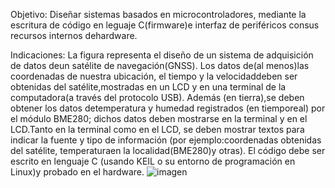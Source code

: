 Objetivo:
Diseñar sistemas basados en microcontroladores, mediante la escritura de código en leguaje C(firmware)e interfaz de periféricos consus recursos internos dehardware.

Indicaciones:
La figura representa el diseño de un sistema de adquisición de datos deun satélite de navegación(GNSS). 
Los datos de(al menos)las coordenadas de nuestra ubicación, el tiempo y la velocidaddeben ser obtenidas del satélite,mostradas en un LCD 
 y en una terminal de la computadora(a través del protocolo USB). 
Además (en tierra),se deben obtener los datos detemperatura y humedad registrados (en tiemporeal) por el módulo BME280; 
dichos datos deben mostrarse en la terminal y en el LCD.Tanto en la terminal como en el LCD, se deben mostrar textos para indicar la fuente y 
tipo de información (por ejemplo:coordenadas obtenidas del satélite, temperaturaen la localidad(BME280)y otras).
El código debe ser escrito en lenguaje C (usando KEIL o su entorno de programación en Linux)y probado en el hardware.
![imagen](https://github.com/user-attachments/assets/cacade36-378b-4408-b397-493afe4ffde7)
